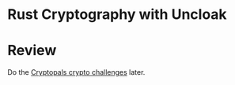 # Rust Cryptography with Uncloak


# Review
Do the [Cryptopals crypto challenges](https://cryptopals.com/sets/1) later.